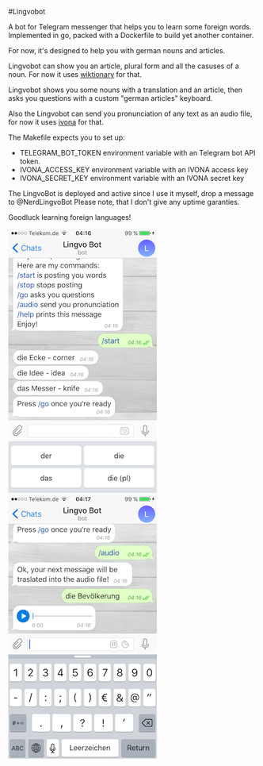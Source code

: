 #Lingvobot

A bot for Telegram messenger that helps you to learn some foreign words.
Implemented in go, packed with a Dockerfile to build yet another container.

For now, it's designed to help you with german nouns and articles.

Lingvobot can show you an article, plural form and all the casuses of a noun. For now it uses [wiktionary](https://de.wiktionary.org) for that.

Lingvobot shows you some nouns with a translation and an article, then asks you questions with a custom "german articles" keyboard.

Also the Lingvobot can send you pronunciation of any text as an audio file, for now it uses [ivona](https://www.ivona.com) for that.

The Makefile expects you to set up:
* TELEGRAM_BOT_TOKEN environment variable with an Telegram bot API token.
* IVONA_ACCESS_KEY environment variable with an IVONA access key
* IVONA_SECRET_KEY environment variable with an IVONA secret key

The LingvoBot is deployed and active since I use it myself, drop a message to @NerdLingvoBot
Please note, that I don't give any uptime garanties.

Goodluck learning foreign languages!

![Screenshot of bot-in-action](/images/screenshot1.png?raw=true "Screenshot of bot-in-action")
![Screenshot of bot-in-action](/images/screenshot2.png?raw=true "Screenshot of bot-in-action")